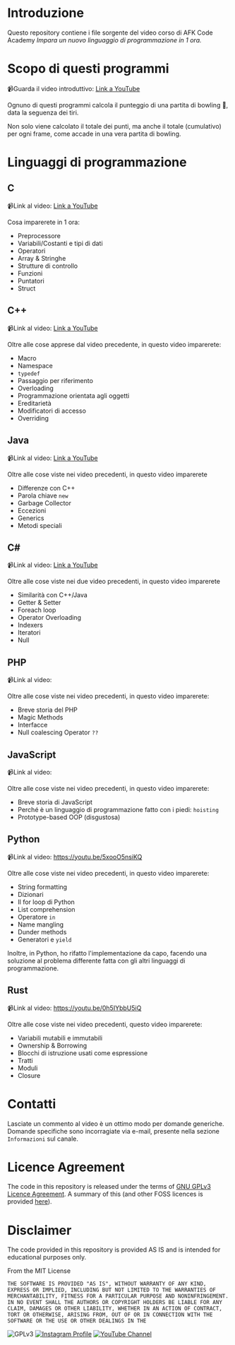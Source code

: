 # Introduzione

Questo repository contiene i file sorgente del video corso di AFK Code Academy _Impara un nuovo linguaggio di programmazione in 1 ora._

# Scopo di questi programmi

📹Guarda il video introduttivo: [Link a YouTube](https://youtu.be/JvCNyk9sa-8)

Ognuno di questi programmi calcola il punteggio di una partita di bowling 🎳, data la seguenza dei tiri.

Non solo viene calcolato il totale dei punti, ma anche il totale (cumulativo) per ogni frame, come accade in una vera partita di bowling.

# Linguaggi di programmazione

## C

📹Link al video: [Link a YouTube](https://youtu.be/mXKlL1Apz08)

Cosa imparerete in 1 ora:

- Preprocessore
- Variabili/Costanti e tipi di dati
- Operatori
- Array & Stringhe
- Strutture di controllo
- Funzioni
- Puntatori
- Struct


## C++

📹Link al video: [Link a YouTube](https://youtu.be/gIMrW3tk1iU)

Oltre alle cose apprese dal video precedente, in questo video imparerete:

- Macro
- Namespace
- `typedef`
- Passaggio per riferimento
- Overloading
- Programmazione orientata agli oggetti
- Ereditarietà
- Modificatori di accesso
- Overriding

## Java

📹Link al video: [Link a YouTube](https://youtu.be/cTgeQif-Bk0)

Oltre alle cose viste nei video precedenti, in questo video imparerete

- Differenze con C++
- Parola chiave `new`
- Garbage Collector
- Eccezioni
- Generics
- Metodi speciali

## C#

📹Link al video: [Link a YouTube](https://youtu.be/gg2uHxlhiNA)

Oltre alle cose viste nei due video precedenti, in questo video imparerete

- Similarità con C++/Java
- Getter & Setter
- Foreach loop
- Operator Overloading
- Indexers
- Iteratori
- Null

## PHP

📹Link al video:

Oltre alle cose viste nei video precedenti, in questo video imparerete:

- Breve storia del PHP
- Magic Methods
- Interfacce
- Null coalescing Operator `??`

## JavaScript

📹Link al video:

Oltre alle cose viste nei video precedenti, in questo video imparerete:

- Breve storia di JavaScript
- Perché è un linguaggio di programmazione fatto con i piedi: `hoisting`
- Prototype-based OOP (disgustosa)

## Python

📹Link al video: https://youtu.be/5xooO5nsiKQ

Oltre alle cose viste nei video precedenti, in questo video imparerete:

- String formatting
- Dizionari
- Il for loop di Python
- List comprehension
- Operatore `in`
- Name mangling
- Dunder methods
- Generatori e `yield`

Inoltre, in Python, ho rifatto l'implementazione da capo, facendo una soluzione al problema differente fatta con gli altri linguaggi di programmazione.

## Rust

📹Link al video: https://youtu.be/0h5IYbbU5iQ

Oltre alle cose viste nei video precedenti, questo video imparerete:

- Variabili mutabili e immutabili
- Ownership & Borrowing
- Blocchi di istruzione usati come espressione
- Tratti
- Moduli
- Closure

# Contatti

Lasciate un commento al video è un ottimo modo per domande generiche. Domande specifiche sono incorragiate via e-mail, presente nella sezione `Informazioni` sul canale.

# Licence Agreement

The code in this repository is released under the terms of [GNU GPLv3 Licence Agreement](https://www.gnu.org/licenses/gpl-3.0.html). A summary of this (and other FOSS licences is provided [here](https://en.wikipedia.org/wiki/Comparison_of_free_and_open-source_software_licenses)).

# Disclaimer

The code provided in this repository is provided AS IS and is intended for educational purposes only.

From the MIT License

`THE SOFTWARE IS PROVIDED "AS IS", WITHOUT WARRANTY OF ANY KIND, EXPRESS OR
IMPLIED, INCLUDING BUT NOT LIMITED TO THE WARRANTIES OF MERCHANTABILITY,
FITNESS FOR A PARTICULAR PURPOSE AND NONINFRINGEMENT. IN NO EVENT SHALL THE
AUTHORS OR COPYRIGHT HOLDERS BE LIABLE FOR ANY CLAIM, DAMAGES OR OTHER
LIABILITY, WHETHER IN AN ACTION OF CONTRACT, TORT OR OTHERWISE, ARISING FROM,
OUT OF OR IN CONNECTION WITH THE SOFTWARE OR THE USE OR OTHER DEALINGS IN THE`

![GPLv3](https://img.shields.io/badge/license-GPLv3-brightgreen)
[![Instagram Profile](https://img.shields.io/badge/Instagram-%40valerio__afk-ff69b4)](https://www.instagram.com/valerio_afk/) [![YouTube Channel](https://img.shields.io/badge/YouTube-%40valerio__afk-red)](https://www.youtube.it/@valerio_afk)
